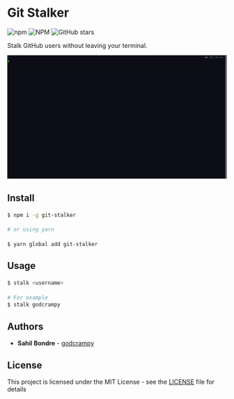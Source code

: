 # Git Stalker

![npm](https://img.shields.io/npm/v/git-stalker)
![NPM](https://img.shields.io/npm/l/git-stalker)
![GitHub stars](https://img.shields.io/github/stars/godcrampy/git-stalker?style=social)

Stalk GitHub users without leaving your terminal.

![demo](docs/git-stalk.gif)

## Install

```bash
$ npm i -g git-stalker

# or using yarn

$ yarn global add git-stalker
```

## Usage

```bash
$ stalk <username>

# For example
$ stalk godcrampy
```

## Authors

- **Sahil Bondre** - [godcrampy](https://github.com/godcrampy)

## License

This project is licensed under the MIT License - see the [LICENSE](LICENSE) file for details
